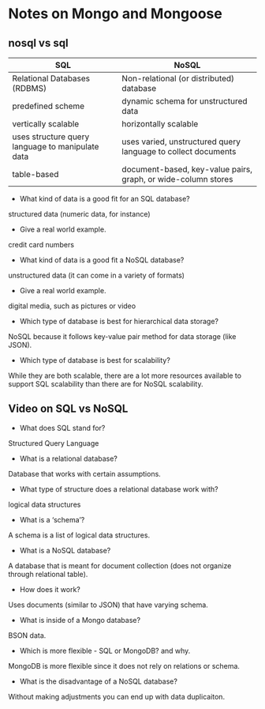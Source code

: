 
# Notes on Mongo and Mongoose

## nosql vs sql

| SQL | NoSQL |
| --- | ----- |
| Relational Databases (RDBMS) | Non-relational (or distributed) database |
| predefined scheme | dynamic schema for unstructured data |
| vertically scalable | horizontally scalable |
| uses structure query language to manipulate data | uses varied, unstructured query language to collect documents |
| table-based | document-based, key-value pairs, graph, or wide-column stores |

- What kind of data is a good fit for an SQL database?

structured data (numeric data, for instance)

- Give a real world example.

credit card numbers

- What kind of data is a good fit a NoSQL database?

unstructured data (it can come in a variety of formats)

- Give a real world example.

digital media, such as pictures or video

- Which type of database is best for hierarchical data storage?

NoSQL because it follows key-value pair method for data storage (like JSON).

- Which type of database is best for scalability?

While they are both scalable, there are a lot more resources available to support SQL scalability than there are for NoSQL scalability.

## Video on SQL vs NoSQL

- What does SQL stand for?

Structured Query Language

- What is a relational database?

Database that works with certain assumptions.

- What type of structure does a relational database work with?

logical data structures

- What is a ‘schema’?

A schema is a list of logical data structures.

- What is a NoSQL database?

A database that is meant for document collection (does not organize through relational table).

- How does it work?

Uses documents (similar to JSON) that have varying schema.

- What is inside of a Mongo database?

BSON data.

- Which is more flexible - SQL or MongoDB? and why.

MongoDB is more flexible since it does not rely on relations or schema.

- What is the disadvantage of a NoSQL database?

Without making adjustments you can end up with data duplicaiton.